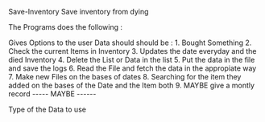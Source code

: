 Save-Inventory
Save inventory from dying 

The Programs does the following : 

Gives Options to the user 
Data should should be : 
    1. Bought Something 
    2. Check the current Items in Inventory
    3. Updates the date everyday and the died Inventory 
    4. Delete the List or Data in the list
    5. Put the data in the file and save the logs
    6. Read the File and fetch the data in the appropiate way
    7. Make new Files on the bases of dates 
    8. Searching for the item they added on the bases of the Date and the Item both
    9. MAYBE give a montly record ----- MAYBE ------

Type of the Data to use